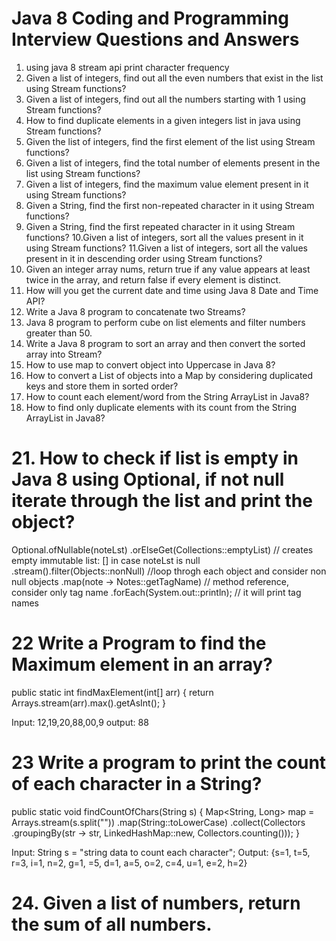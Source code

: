 # Java 8 Coding and Programming Interview Questions and Answers
1. using java 8 stream api print character frequency
2. Given a list of integers, find out all the even numbers that exist in the list using Stream functions?
3. Given a list of integers, find out all the numbers starting with 1 using Stream functions?
4. How to find duplicate elements in a given integers list in java using Stream functions?
5. Given the list of integers, find the first element of the list using Stream functions?
6. Given a list of integers, find the total number of elements present in the list using Stream functions?
7. Given a list of integers, find the maximum value element present in it using Stream functions?
8. Given a String, find the first non-repeated character in it using Stream functions?
9. Given a String, find the first repeated character in it using Stream functions?
10.Given a list of integers, sort all the values present in it using Stream functions?
11.Given a list of integers, sort all the values present in it in descending order using Stream functions?
12. Given an integer array nums, return true if any value appears at least twice in the array, and return false if every element is distinct.
13.  How will you get the current date and time using Java 8 Date and Time API?
14. Write a Java 8 program to concatenate two Streams?
15.  Java 8 program to perform cube on list elements and filter numbers greater than 50.
16. Write a Java 8 program to sort an array and then convert the sorted array into Stream?
17. How to use map to convert object into Uppercase in Java 8?
18. How to convert a List of objects into a Map by considering duplicated keys and store them in sorted order?
19. How to count each element/word from the String ArrayList in Java8?
20.  How to find only duplicate elements with its count from the String ArrayList in Java8?

# 21. How to check if list is empty in Java 8 using Optional, if not null iterate through the list and print the object?

Optional.ofNullable(noteLst)
            .orElseGet(Collections::emptyList) // creates empty immutable list: [] in case noteLst is null
            .stream().filter(Objects::nonNull) //loop throgh each object and consider non null objects
            .map(note -> Notes::getTagName) // method reference, consider only tag name
            .forEach(System.out::println); // it will print tag names
            
# 22 Write a Program to find the Maximum element in an array?
public static int findMaxElement(int[] arr) {
  return Arrays.stream(arr).max().getAsInt();
}

Input: 12,19,20,88,00,9
output: 88

# 23 Write a program to print the count of each character in a String?

public static void findCountOfChars(String s) {
Map<String, Long> map = Arrays.stream(s.split(""))
                              .map(String::toLowerCase)
                              .collect(Collectors
                              .groupingBy(str -> str, 
                                LinkedHashMap::new, Collectors.counting()));
}

Input: String s = "string data to count each character";
Output: {s=1, t=5, r=3, i=1, n=2, g=1,  =5, d=1, a=5, o=2, c=4, u=1, e=2, h=2}

# 24. Given a list of numbers, return the sum of all numbers.

            
